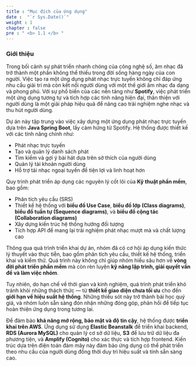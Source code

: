 ```yaml
---
title : "Mục đích của ứng dụng"
date :  "`r Sys.Date()`" 
weight : 1 
chapter : false
pre : " <b> 1.1 </b> "
---
```


### Giới thiệu

Trong bối cảnh sự phát triển nhanh chóng của công nghệ số, âm nhạc đã trở thành một phần không thể thiếu trong đời sống hàng ngày của con người. Việc tạo ra một ứng dụng phát nhạc trực tuyến không chỉ đáp ứng nhu cầu giải trí mà còn kết nối người dùng với một thế giới âm nhạc đa dạng và phong phú. Với sự phổ biến của các nền tảng như **Spotify**, việc phát triển một ứng dụng tương tự và tích hợp các tính năng hiện đại, thân thiện với người dùng là một giải pháp hiệu quả để nâng cao trải nghiệm nghe nhạc và thu hút người dùng.

Dự án này tập trung vào việc xây dựng một ứng dụng phát nhạc trực tuyến dựa trên **Java Spring Boot**, lấy cảm hứng từ Spotify. Hệ thống được thiết kế với các tính năng chính như:
- Phát nhạc trực tuyến  
- Tạo và quản lý danh sách phát  
- Tìm kiếm và gợi ý bài hát dựa trên sở thích của người dùng  
- Quản lý tài khoản người dùng  
- Hỗ trợ tải nhạc ngoại tuyến để tiện lợi và linh hoạt hơn  

Quy trình phát triển áp dụng các nguyên lý cốt lõi của **Kỹ thuật phần mềm**, bao gồm:
- Phân tích yêu cầu (SRS)  
- Thiết kế hệ thống với **biểu đồ Use Case**, **biểu đồ lớp (Class diagrams)**, **biểu đồ tuần tự (Sequence diagrams)**, và **biểu đồ cộng tác (Collaboration diagrams)**  
- Xây dựng kiến trúc hệ thống hướng đối tượng  
- Tích hợp API để mang lại trải nghiệm phát nhạc mượt mà và chất lượng cao  

Thông qua quá trình triển khai dự án, nhóm đã có cơ hội áp dụng kiến thức lý thuyết vào thực tiễn, bao gồm phân tích yêu cầu, thiết kế hệ thống, triển khai và kiểm thử. Quá trình này không chỉ giúp nhóm hiểu sâu hơn về **vòng đời phát triển phần mềm** mà còn rèn luyện **kỹ năng lập trình, giải quyết vấn đề và làm việc nhóm**.

Tuy nhiên, do hạn chế về thời gian và kinh nghiệm, quá trình phát triển khó tránh khỏi những thách thức — từ **thiết kế giao diện chưa tối ưu** cho đến **giới hạn về hiệu suất hệ thống**. Những thiếu sót này trở thành bài học quý giá, và nhóm luôn sẵn sàng đón nhận những đóng góp, phản hồi để tiếp tục hoàn thiện ứng dụng trong tương lai.

Để đảm bảo **khả năng mở rộng, bảo mật và độ tin cậy**, hệ thống được **triển khai trên AWS**. Ứng dụng sử dụng **Elastic Beanstalk** để triển khai backend, **RDS (Aurora MySQL)** cho quản lý cơ sở dữ liệu, **S3** để lưu trữ dữ liệu đa phương tiện, và **Amplify (Cognito)** cho xác thực và tích hợp frontend. Kiến trúc dựa trên điện toán đám mây này đảm bảo ứng dụng có thể phát triển theo nhu cầu của người dùng đồng thời duy trì hiệu suất và tính sẵn sàng cao.
